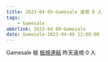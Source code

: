 ```yaml
---
title: 2023-04-09-Gamesale 違規 0 人
tags:
    - Gamesale
abbrlink: 2023-04-09-Gamesale
date: Gamesale-2023-04-09 12:00:00
---
```

Gamesale 板 [板規連結](https://www.ptt.cc/bbs/Gossiping/M.1637425085.A.07D.html)
昨天違規 0 人
